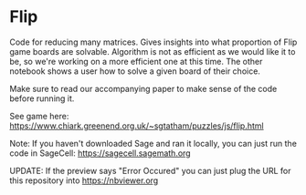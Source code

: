 # Flip
Code for reducing many matrices. Gives insights into what proportion of Flip game boards are solvable. Algorithm is not as efficient as we would like it to be, so we're working on a more efficient one at this time. The other notebook shows a user how to solve a given board of their choice.

Make sure to read our accompanying paper to make sense of the code before running it.

See game here: https://www.chiark.greenend.org.uk/~sgtatham/puzzles/js/flip.html

Note: If you haven't downloaded Sage and ran it locally, you can just run the code in SageCell: https://sagecell.sagemath.org

UPDATE: If the preview says "Error Occured" you can just plug the URL for this repository into https://nbviewer.org

